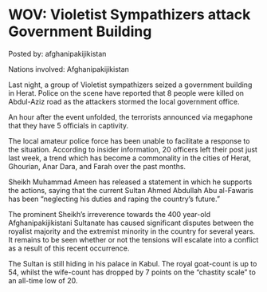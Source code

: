 # WOV: Violetist Sympathizers attack Government Building

Posted by: afghanipakijikistan

Nations involved: Afghanipakijikistan

Last night, a group of Violetist sympathizers seized a government building in Herat. Police on the scene have reported that 8 people were killed on Abdul-Aziz road as the attackers stormed the local government office. 

An hour after the event unfolded, the terrorists announced via megaphone that they have 5 officials in captivity.

The local amateur police force has been unable to facilitate a response to the situation. According to insider information, 20 officers left their post just last week, a trend which has become a commonality in the cities of Herat, Ghourian, Anar Dara, and Farah over the past months. 

Sheikh Muhammad Ameen has released a statement in which he supports the actions, saying that the current Sultan Ahmed Abdullah Abu al-Fawaris has been “neglecting his duties and raping the country’s future.”

The prominent Sheikh’s irreverence towards the 400 year-old Afghanipakijikistani Sultanate has caused significant disputes between the royalist majority and the extremist minority in the country for several years. It remains to be seen whether or not the tensions will escalate into a conflict as a result of this recent occurrence.

The Sultan is still hiding in his palace in Kabul. The royal goat-count is up to 54, whilst the wife-count has dropped by 7 points on the “chastity scale” to an all-time low of 20.  